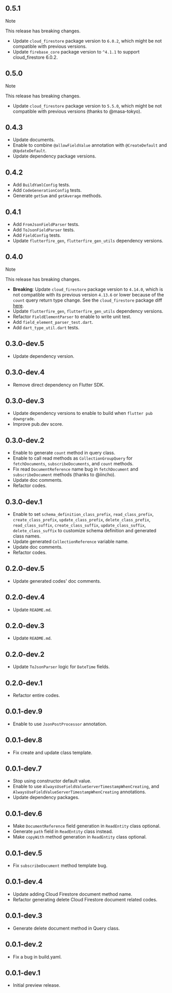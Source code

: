 ## 0.5.1

> [!NOTE]
> This release has breaking changes.

- Update `cloud_firestore` package version to `6.0.2`, which might be not compatible with previous versions.
- Update `firebase_core` package version to `^4.1.1` to support cloud_firestore 6.0.2.

## 0.5.0

> [!NOTE]
> This release has breaking changes.

- Update `cloud_firestore` package version to `5.5.0`, which might be not compatible with previous versions (thanks to @masa-tokyo).

## 0.4.3

- Update documents.
- Enable to combine `@allowFieldValue` annotation with `@CreateDefault` and `@UpdateDefault`.
- Update dependency package versions.

## 0.4.2

- Add `BuildYamlConfig` tests.
- Add `CodeGenerationConfig` tests.
- Generate `getSum` and `getAverage` methods.

## 0.4.1

- Add `FromJsonFieldParser` tests.
- Add `ToJsonFieldParser` tests.
- Add `FieldConfig` tests.
- Update `flutterfire_gen`, `flutterfire_gen_utils` dependency versions.

## 0.4.0

> [!NOTE]
> This release has breaking changes.

- **Breaking**: Update `cloud_firestore` package version to `4.14.0`, which is not compatible with its previous version `4.13.6` or lower because of the `count` query return type change. See the `cloud_firestore` package diff [here](https://github.com/firebase/flutterfire/commit/82af6c2f40160a9e2f74e2d48652003fa48bb161#diff-a7d6f2f7fa9f6ad84f9faf884d4a507f5e85a06d88e64b99578de885a0b637d5R19).
- Update `flutterfire_gen`, `flutterfire_gen_utils` dependency versions.
- Refactor `FieldElementParser` to enable to write unit test.
- Add `field_element_parser_test.dart`.
- Add `dart_type_util.dart` tests.

## 0.3.0-dev.5

- Update dependency version.

## 0.3.0-dev.4

- Remove direct dependency on Flutter SDK.

## 0.3.0-dev.3

- Update dependency versions to enable to build when `flutter pub downgrade`.
- Improve pub.dev score.

## 0.3.0-dev.2

- Enable to generate `count` method in query class.
- Enable to call read methods as `CollectionGroupQuery` for `fetchDocuments`, `subscribeDocuments`, and `count` methods.
- Fix read `DocumentReference` name bug in `fetchDocument` and `subscribeDocument` methods (thanks to @iincho).
- Update doc comments.
- Refactor codes.

## 0.3.0-dev.1

- Enable to set `schema_definition_class_prefix`, `read_class_prefix`, `create_class_prefix`, `update_class_prefix`, `delete_class_prefix`, `read_class_suffix`, `create_class_suffix`, `update_class_suffix`, `delete_class_suffix` to customize schema definition and generated class names.
- Update generated `CollectionReference` variable name.
- Update doc comments.
- Refactor codes.

## 0.2.0-dev.5

- Update generated codes' doc comments.

## 0.2.0-dev.4

- Update `README.md`.

## 0.2.0-dev.3

- Update `README.md`.

## 0.2.0-dev.2

- Update `ToJsonParser` logic for `DateTime` fields.

## 0.2.0-dev.1

- Refactor entire codes.

## 0.0.1-dev.9

- Enable to use `JsonPostProcessor` annotation.

## 0.0.1-dev.8

- Fix create and update class template.

## 0.0.1-dev.7

- Stop using constructor default value.
- Enable to use `AlwaysUseFieldValueServerTimestampWhenCreating`, and `AlwaysUseFieldValueServerTimestampWhenCreating` annotations.
- Update dependency packages.

## 0.0.1-dev.6

- Make `DocumentReference` field generation in `ReadEntity` class optional.
- Generate `path` field in `ReadEntity` class instead.
- Make `copyWith` method generation in `ReadEntity` class optional.

## 0.0.1-dev.5

- Fix `subscribeDocument` method template bug.

## 0.0.1-dev.4

- Update adding Cloud Firestore document method name.
- Refactor generating delete Cloud Firestore document related codes.

## 0.0.1-dev.3

- Generate delete document method in Query class.

## 0.0.1-dev.2

- Fix a bug in build.yaml.

## 0.0.1-dev.1

- Initial preview release.
